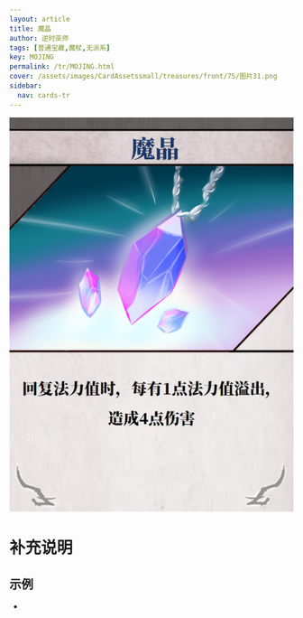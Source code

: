 ```yaml
---
layout: article
title: 魔晶
author: 逆时巫师
tags: [普通宝藏,魔杖,无派系]
key: MOJING
permalink: /tr/MOJING.html
cover: /assets/images/CardAssetssmall/treasures/front/75/图片31.png
sidebar:
  nav: cards-tr
---
```

![](/assets/images/CardAssets/treasures/front/75/图片31.png)

# 补充说明



## 示例
* 